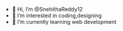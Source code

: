 - 👋 Hi, I’m @SnehithaReddy12
- 👀 I’m interested in coding,designing
- 🌱 I’m currently learning web development 

